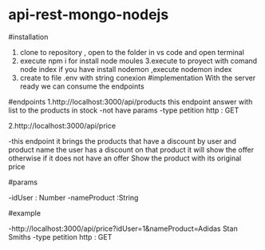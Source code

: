 # api-rest-mongo-nodejs

#installation
1. clone to repository , open to the folder in vs code and open terminal
2. execute npm i for install node moules
3.execute to proyect with comand node index if you have install nodemon ,execute nodemon index
4. create to file .env with string conexion
#implementation
With the server ready we can consume the endpoints

#endpoints 
1.http://localhost:3000/api/products
this endpoint answer with list to the products in stock
-not have params
-type petition http : GET

2.http://localhost:3000/api/price

-this endpoint it brings the products that have a discount by user and product name the user has a discount on that product it will show the offer otherwise if it does not have an offer Show the product with its original price

#params 

-idUser : Number 
-nameProduct :String

#example

-http://localhost:3000/api/price?idUser=1&nameProduct=Adidas Stan Smiths
-type petition http : GET

